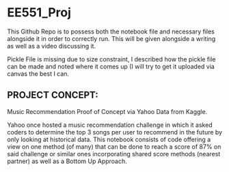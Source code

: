# EE551_Proj

This Github Repo is to possess both the notebook file and necessary files alongside it in order to correctly run. This will be given alongside a writing as well as a video discussing it.

Pickle File is missing due to size constraint, I described how the pickle file can be made and noted where it comes up (I will try to get it uploaded via canvas the best I can.


## PROJECT CONCEPT:

Music Recommendation Proof of Concept via Yahoo Data from Kaggle.

Yahoo once hosted a music recommendation challenge in which it asked coders to determine the top 3 songs per user to recommend in the future by only looking at historical data. This notebook consists of code offering a view on one method (of many) that can be done to reach a score of 87% on said challenge or similar ones incorporating shared score methods (nearest partner) as well as a Bottom Up Approach.

